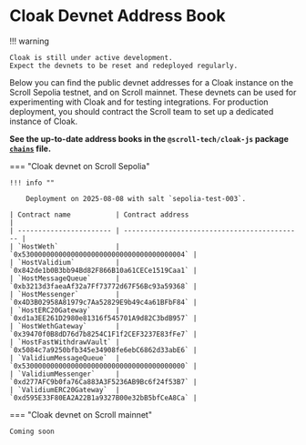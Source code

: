 # Cloak Devnet Address Book

!!! warning

    Cloak is still under active development.
    Expect the devnets to be reset and redeployed regularly.

Below you can find the public devnet addresses for a Cloak instance on the Scroll Sepolia testnet, and on Scroll mainnet.
These devnets can be used for experimenting with Cloak and for testing integrations.
For production deployment, you should contract the Scroll team to set up a dedicated instance of Cloak.

**See the up-to-date address books in the `@scroll-tech/cloak-js` package [`chains`](https://github.com/scroll-tech/cloak-js/blob/main/src/chains.ts) file.**

=== "Cloak devnet on Scroll Sepolia"

    !!! info ""

        Deployment on 2025-08-08 with salt `sepolia-test-003`.

    | Contract name           | Contract address                             |
    | ----------------------- | -------------------------------------------- |
    | `HostWeth`              | `0x5300000000000000000000000000000000000004` |
    | `HostValidium`          | `0x842de1b0B3bb94Bd82F866B10a61CECe1519Caa1` |
    | `HostMessageQueue`      | `0xb3213d3faeaAf32a7Ff73772d67F56Bc93a59368` |
    | `HostMessenger`         | `0x4D3B02958A81979c7Aa52829E9b49c4a61BFbF84` |
    | `HostERC20Gateway`      | `0xd1a3EE261D2980e81316f545701A9d82C3bdB957` |
    | `HostWethGateway`       | `0x39470f0B8dD76d7b8254C1F1f2CEF3237E83fFe7` |
    | `HostFastWithdrawVault` | `0x5084c7a9250bfb345e34908fe6ebC6862d33abE6` |
    | `ValidiumMessageQueue`  | `0x5300000000000000000000000000000000000000` |
    | `ValidiumMessenger`     | `0xd277AFC9b0fa76Ca883A3F5236AB9Bc6f24f53B7` |
    | `ValidiumERC20Gateway`  | `0xd595E33F80EA2A22B1a9327B00e32bB5bfCeA8Ca` |

=== "Cloak devnet on Scroll mainnet"

    Coming soon